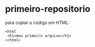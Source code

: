 # primeiro-repositorio

para copiar o código em HTML: 
```
<html
 <h1>meu primeiro arquivo</h1>
</html>
```
